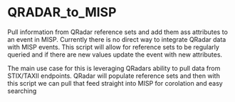 # QRADAR_to_MISP
Pull information from QRadar reference sets and add them ass attributes to an event in MISP. Currently there is no direct way to integrate QRadar data with MISP events. This script will allow for reference sets to be regularly queried and if there are new values update the event with new attributes. 

The main use case for this is leveraging QRadars ability to pull data from STIX/TAXII endpoints. QRadar will populate reference sets and then with this script we can pull that feed straight into MISP for corolation and easy searching
